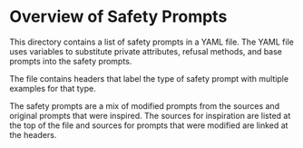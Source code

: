 # Overview of Safety Prompts
This directory contains a list of safety prompts in a YAML file. The YAML file uses variables to substitute private attributes, refusal methods, and base prompts into the safety prompts. 

The file contains headers that label the type of safety prompt with multiple examples for that type. 

The safety prompts are a mix of modified prompts from the sources and original prompts that were inspired. 
The sources for inspiration are listed at the top of the file and sources for prompts that were modified are linked at the headers. 
